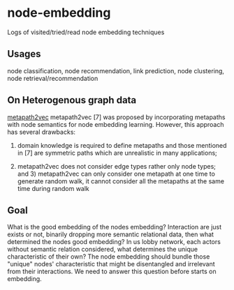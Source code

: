 # node-embedding
Logs of visited/tried/read node embedding techniques
## Usages
node classification, node recommendation, link prediction, node clustering, node retrieval/recommendation
## On Heterogenous graph data
[metapath2vec](https://ericdongyx.github.io/papers/KDD17-dong-chawla-swami-metapath2vec.pdf)
metapath2vec [7] was proposed by incorporating metapaths with node semantics for node embedding learning. However, this approach has several drawbacks: 

1) domain knowledge is required
to define metapaths and those mentioned in [7] are symmetric paths which are unrealistic in many applications;

2) metapath2vec does not consider edge types rather only
node types; and 3) metapath2vec can only consider one
metapath at one time to generate random walk, it cannot consider all the metapaths at the same time during
random walk


## Goal
What is the good embedding of the nodes embedding?
Interaction are just exists or not, binarily dropping more semantic relational data, then what determined the nodes good embedding? In us lobby network, each actors without semantic relation considered, what determines the unique characteristic of their own? The node embedding should bundle those "unique" nodes' characteristic that might be disentangled and irrelevant from their interactions. We need to answer this question before starts on embedding.
